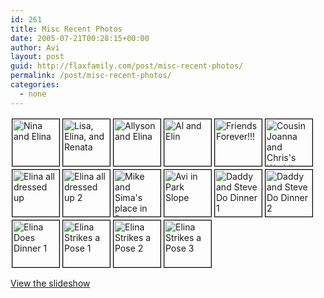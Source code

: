```yaml
---
id: 261
title: Misc Recent Photos
date: 2005-07-21T00:28:15+00:00
author: Avi
layout: post
guid: http://flaxfamily.com/post/misc-recent-photos/
permalink: /post/misc-recent-photos/
categories:
  - none
---
```

[<img src="http://photos23.flickr.com/27421054_d259025a1e_s.jpg" alt="Nina and Elina" width="75" height="75" style="margin: 2px; display: inline; border: solid 1px black;" />](http://www.flickr.com/photos/avi4now/27421054/in/set-622286/ "Nina and Elina")[<img src="http://photos23.flickr.com/27421278_5a45382182_s.jpg" alt="Lisa, Elina, and Renata" width="75" height="75" style="margin: 2px; display: inline; border: solid 1px black;" />](http://www.flickr.com/photos/avi4now/27421278/in/set-622286/ "Lisa, Elina, and Renata")[<img src="http://photos23.flickr.com/27421383_eb545046b1_s.jpg" alt="Allyson and Elina" width="75" height="75" style="margin: 2px; display: inline; border: solid 1px black;" />](http://www.flickr.com/photos/avi4now/27421383/in/set-622286/ "Allyson and Elina")[<img src="http://photos23.flickr.com/27421619_16d0278a00_s.jpg" alt="Al and Elin" width="75" height="75" style="margin: 2px; display: inline; border: solid 1px black;" />](http://www.flickr.com/photos/avi4now/27421619/in/set-622286/ "Al and Elin")[<img src="http://photos23.flickr.com/27421757_9c4e199618_s.jpg" alt="Friends Forever!!!" width="75" height="75" style="margin: 2px; display: inline; border: solid 1px black;" />](http://www.flickr.com/photos/avi4now/27421757/in/set-622286/ "Friends Forever!!!")[<img src="http://photos22.flickr.com/27421967_bafc5afd8c_s.jpg" alt="Cousin Joanna and Chris's Wedding at the Pierre" width="75" height="75" style="margin: 2px; display: inline; border: solid 1px black;" />](http://www.flickr.com/photos/avi4now/27421967/in/set-622286/ "Cousin Joanna and Chris's Wedding at the Pierre")[<img src="http://photos23.flickr.com/27422153_d5e81941e1_s.jpg" alt="Elina all dressed up" width="75" height="75" style="margin: 2px; display: inline; border: solid 1px black;" />](http://www.flickr.com/photos/avi4now/27422153/in/set-622286/ "Elina all dressed up")[<img src="http://photos21.flickr.com/27422319_97c86965f7_s.jpg" alt="Elina all dressed up 2" width="75" height="75" style="margin: 2px; display: inline; border: solid 1px black;" />](http://www.flickr.com/photos/avi4now/27422319/in/set-622286/ "Elina all dressed up 2")[<img src="http://photos21.flickr.com/27422612_c56e4ab67a_s.jpg" alt="Mike and Sima's place in Park Slope" width="75" height="75" style="margin: 2px; display: inline; border: solid 1px black;" />](http://www.flickr.com/photos/avi4now/27422612/in/set-622286/ "Mike and Sima's place in Park Slope")[<img src="http://photos23.flickr.com/27422823_9bdccf2c2f_s.jpg" alt="Avi in Park Slope" width="75" height="75" style="margin: 2px; display: inline; border: solid 1px black;" />](http://www.flickr.com/photos/avi4now/27422823/in/set-622286/ "Avi in Park Slope")[<img src="http://photos21.flickr.com/27495156_799ba60b20_s.jpg" alt="Daddy and Steve Do Dinner 1" width="75" height="75" style="margin: 2px; display: inline; border: solid 1px black;" />](http://www.flickr.com/photos/avi4now/27495156/in/set-622286/ "Daddy and Steve Do Dinner 1")[<img src="http://photos23.flickr.com/27495445_a183575f87_s.jpg" alt="Daddy and Steve Do Dinner 2" width="75" height="75" style="margin: 2px; display: inline; border: solid 1px black;" />](http://www.flickr.com/photos/avi4now/27495445/in/set-622286/ "Daddy and Steve Do Dinner 2")[<img src="http://photos21.flickr.com/27495692_f5271d4569_s.jpg" alt="Elina Does Dinner 1" width="75" height="75" style="margin: 2px; display: inline; border: solid 1px black;" />](http://www.flickr.com/photos/avi4now/27495692/in/set-622286/ "Elina Does Dinner 1")[<img src="http://photos22.flickr.com/27495923_d071613ab9_s.jpg" alt="Elina Strikes a Pose 1" width="75" height="75" style="margin: 2px; display: inline; border: solid 1px black;" />](http://www.flickr.com/photos/avi4now/27495923/in/set-622286/ "Elina Strikes a Pose 1")[<img src="http://photos22.flickr.com/27496153_d6d0164cd4_s.jpg" alt="Elina Strikes a Pose 2" width="75" height="75" style="margin: 2px; display: inline; border: solid 1px black;" />](http://www.flickr.com/photos/avi4now/27496153/in/set-622286/ "Elina Strikes a Pose 2")[<img src="http://photos22.flickr.com/27496313_c47448ae3c_s.jpg" alt="Elina Strikes a Pose 3" width="75" height="75" style="margin: 2px; display: inline; border: solid 1px black;" />](http://www.flickr.com/photos/avi4now/27496313/in/set-622286/ "Elina Strikes a Pose 3")

[View the slideshow](http://www.flickr.com/photos/avi4now/sets/622286/show/)